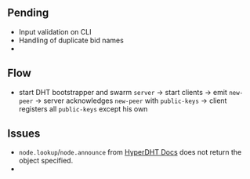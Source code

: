 ## Pending
 - Input validation on CLI
 - Handling of duplicate bid names
 - 

## Flow
 - start DHT bootstrapper and swarm `server` -> start clients -> emit `new-peer` -> server acknowledges `new-peer` with `public-keys` -> client registers all `public-keys` except his own

## Issues
 - `node.lookup`/`node.announce` from [HyperDHT Docs](https://docs.holepunch.to/building-blocks/hyperdht#additional-peer-discovery) does not return the object specified.
 - 